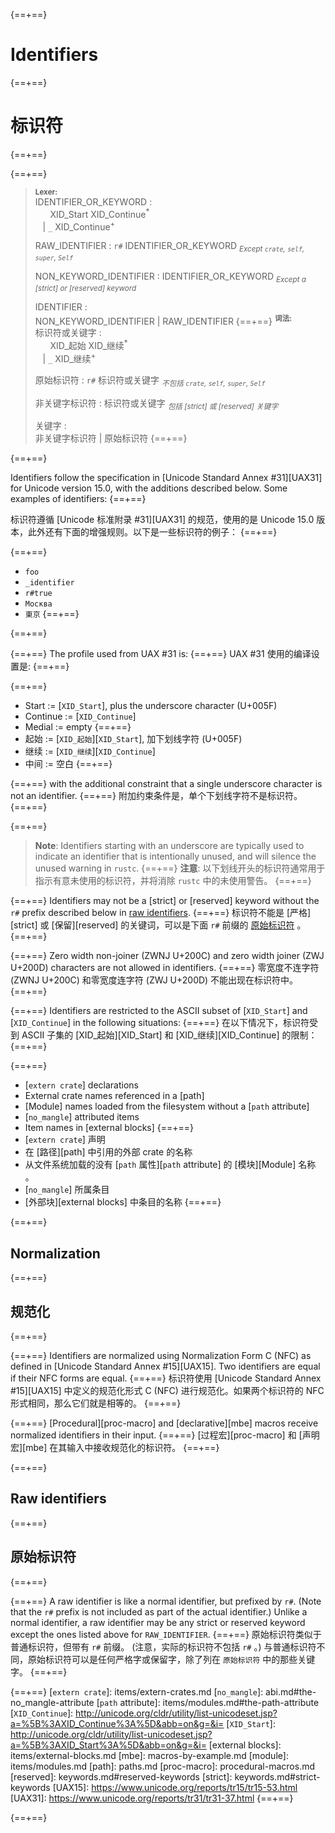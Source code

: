 {==+==}
# Identifiers
{==+==}
# 标识符
{==+==}


{==+==}
> **<sup>Lexer:<sup>**\
> IDENTIFIER_OR_KEYWORD :\
> &nbsp;&nbsp; &nbsp;&nbsp; XID_Start XID_Continue<sup>\*</sup>\
> &nbsp;&nbsp; | `_` XID_Continue<sup>+</sup>
>
> RAW_IDENTIFIER : `r#` IDENTIFIER_OR_KEYWORD <sub>*Except `crate`, `self`, `super`, `Self`*</sub>
>
> NON_KEYWORD_IDENTIFIER : IDENTIFIER_OR_KEYWORD <sub>*Except a [strict] or [reserved] keyword*</sub>
>
> IDENTIFIER :\
> NON_KEYWORD_IDENTIFIER | RAW_IDENTIFIER
{==+==}
> **<sup>词法:<sup>**\
> 标识符或关键字 :\
> &nbsp;&nbsp; &nbsp;&nbsp; XID_起始 XID_继续<sup>\*</sup>\
> &nbsp;&nbsp; | `_` XID_继续<sup>+</sup>
>
> 原始标识符 : `r#` 标识符或关键字 <sub>*不包括 `crate`, `self`, `super`, `Self`*</sub>
>
> 非关键字标识符 : 标识符或关键字 <sub>*包括 [strict] 或 [reserved] 关键字*</sub>
>
> 关键字 :\
> 非关键字标识符 | 原始标识符
{==+==}


{==+==}
<!-- When updating the version, update the UAX links, too. -->
Identifiers follow the specification in [Unicode Standard Annex #31][UAX31] for Unicode version 15.0, with the additions described below. Some examples of identifiers:
{==+==}
<!-- 更新版本时，也要更新 UAX 链接。 -->
标识符遵循 [Unicode 标准附录 #31][UAX31] 的规范，使用的是 Unicode 15.0 版本，此外还有下面的增强规则。以下是一些标识符的例子：
{==+==}


{==+==}
* `foo`
* `_identifier`
* `r#true`
* `Москва`
* `東京`
{==+==}

{==+==}


{==+==}
The profile used from UAX #31 is:
{==+==}
UAX #31 使用的编译设置是:
{==+==}


{==+==}
* Start := [`XID_Start`], plus the underscore character (U+005F)
* Continue := [`XID_Continue`]
* Medial := empty
{==+==}
* 起始 := [`XID_起始`][`XID_Start`], 加下划线字符 (U+005F)
* 继续 := [`XID_继续`][`XID_Continue`]
* 中间 := 空白
{==+==}


{==+==}
with the additional constraint that a single underscore character is not an identifier.
{==+==}
附加约束条件是，单个下划线字符不是标识符。
{==+==}


{==+==}
> **Note**: Identifiers starting with an underscore are typically used to indicate an identifier that is intentionally unused, and will silence the unused warning in `rustc`.
{==+==}
> **注意**: 以下划线开头的标识符通常用于指示有意未使用的标识符，并将消除 `rustc` 中的未使用警告。
{==+==}


{==+==}
Identifiers may not be a [strict] or [reserved] keyword without the `r#` prefix described below in [raw identifiers](#raw-identifiers).
{==+==}
标识符不能是 [严格][strict] 或 [保留][reserved] 的关键词，可以是下面 `r#` 前缀的 [原始标识符](#raw-identifiers) 。
{==+==}


{==+==}
Zero width non-joiner (ZWNJ U+200C) and zero width joiner (ZWJ U+200D) characters are not allowed in identifiers.
{==+==}
零宽度不连字符 (ZWNJ U+200C) 和零宽度连字符 (ZWJ U+200D) 不能出现在标识符中。
{==+==}


{==+==}
Identifiers are restricted to the ASCII subset of [`XID_Start`] and [`XID_Continue`] in the following situations:
{==+==}
在以下情况下，标识符受到 ASCII 子集的 [XID_起始][XID_Start] 和 [XID_继续][XID_Continue] 的限制：
{==+==}


{==+==}
* [`extern crate`] declarations
* External crate names referenced in a [path]
* [Module] names loaded from the filesystem without a [`path` attribute]
* [`no_mangle`] attributed items
* Item names in [external blocks]
{==+==}
* [`extern crate`] 声明
* 在 [路径][path] 中引用的外部 crate 的名称
* 从文件系统加载的没有 [`path` 属性][`path` attribute] 的 [模块][Module] 名称 。
* [`no_mangle`] 所属条目
* [外部块][external blocks] 中条目的名称
{==+==}


{==+==}
## Normalization
{==+==}
## 规范化
{==+==}


{==+==}
Identifiers are normalized using Normalization Form C (NFC) as defined in [Unicode Standard Annex #15][UAX15]. Two identifiers are equal if their NFC forms are equal.
{==+==}
标识符使用 [Unicode Standard Annex #15][UAX15] 中定义的规范化形式 C (NFC) 进行规范化。如果两个标识符的 NFC 形式相同，那么它们就是相等的。
{==+==}


{==+==}
[Procedural][proc-macro] and [declarative][mbe] macros receive normalized identifiers in their input.
{==+==}
[过程宏][proc-macro] 和 [声明宏][mbe] 在其输入中接收规范化的标识符。
{==+==}


{==+==}
## Raw identifiers
{==+==}
## 原始标识符
{==+==}


{==+==}
A raw identifier is like a normal identifier, but prefixed by `r#`. (Note that
the `r#` prefix is not included as part of the actual identifier.)
Unlike a normal identifier, a raw identifier may be any strict or reserved
keyword except the ones listed above for `RAW_IDENTIFIER`.
{==+==}
原始标识符类似于普通标识符，但带有 `r#` 前缀。
(注意，实际的标识符不包括 `r#` 。)
与普通标识符不同，原始标识符可以是任何严格字或保留字，除了列在 `原始标识符` 中的那些关键字。
{==+==}


{==+==}
[`extern crate`]: items/extern-crates.md
[`no_mangle`]: abi.md#the-no_mangle-attribute
[`path` attribute]: items/modules.md#the-path-attribute
[`XID_Continue`]: http://unicode.org/cldr/utility/list-unicodeset.jsp?a=%5B%3AXID_Continue%3A%5D&abb=on&g=&i=
[`XID_Start`]:  http://unicode.org/cldr/utility/list-unicodeset.jsp?a=%5B%3AXID_Start%3A%5D&abb=on&g=&i=
[external blocks]: items/external-blocks.md
[mbe]: macros-by-example.md
[module]: items/modules.md
[path]: paths.md
[proc-macro]: procedural-macros.md
[reserved]: keywords.md#reserved-keywords
[strict]: keywords.md#strict-keywords
[UAX15]: https://www.unicode.org/reports/tr15/tr15-53.html
[UAX31]: https://www.unicode.org/reports/tr31/tr31-37.html
{==+==}

{==+==}